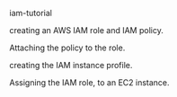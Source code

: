 iam-tutorial

creating an AWS IAM role and IAM policy.

Attaching the policy to the role.

creating the IAM instance profile.

Assigning the IAM role, to an EC2 instance.
